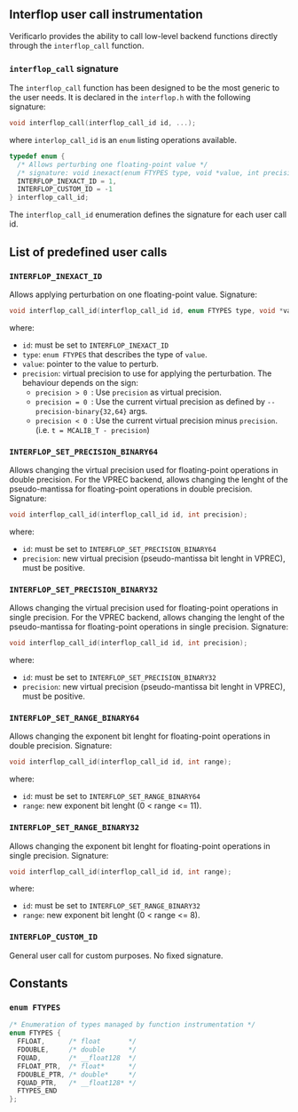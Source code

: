 ## Interflop user call instrumentation

Verificarlo provides the ability to call low-level backend functions directly through 
the `interflop_call` function. 

### `interflop_call` signature

The `interflop_call` function has been designed to be the most generic to the user needs. 
It is declared in the `interflop.h` with the following signature:

```C
void interflop_call(interflop_call_id id, ...);
```
where `interlop_call_id` is an `enum` listing operations available.
```C
typedef enum {
  /* Allows perturbing one floating-point value */
  /* signature: void inexact(enum FTYPES type, void *value, int precision) */
  INTERFLOP_INEXACT_ID = 1,
  INTERFLOP_CUSTOM_ID = -1
} interflop_call_id;
```

The `interflop_call_id` enumeration defines the signature for each user call id.

## List of predefined user calls

### `INTERFLOP_INEXACT_ID`

Allows applying perturbation on one floating-point value.
Signature: 
```C
void interflop_call_id(interflop_call_id id, enum FTYPES type, void *value, int precision);
```
where:
- `id`: must be set to `INTERFLOP_INEXACT_ID`
- `type`: `enum FTYPES` that describes the type of `value`. 
- `value`: pointer to the value to perturb.
- `precision`: virtual precision to use for applying the perturbation. The behaviour depends on the sign:
  - `precision > 0 `: Use `precision` as virtual precision.
  - `precision = 0 `: Use the current virtual precision as defined by `--precision-binary{32,64}` args.
  - `precision < 0 `: Use the current virtual precision minus `precision`. (i.e. `t = MCALIB_T - precision`)

### `INTERFLOP_SET_PRECISION_BINARY64`

Allows changing the virtual precision used for floating-point operations in double precision.
For the VPREC backend, allows changing the lenght of the pseudo-mantissa for floating-point operations in double precision.
Signature: 
```C
void interflop_call_id(interflop_call_id id, int precision);
```
where:
- `id`: must be set to `INTERFLOP_SET_PRECISION_BINARY64`
- `precision`: new virtual precision (pseudo-mantissa bit lenght in VPREC), must be positive.

### `INTERFLOP_SET_PRECISION_BINARY32`

Allows changing the virtual precision used for floating-point operations in single precision.
For the VPREC backend, allows changing the lenght of the pseudo-mantissa for floating-point operations in single precision.
Signature: 
```C
void interflop_call_id(interflop_call_id id, int precision);
```
where:
- `id`: must be set to `INTERFLOP_SET_PRECISION_BINARY32`
- `precision`: new virtual precision (pseudo-mantissa bit lenght in VPREC), must be positive.

### `INTERFLOP_SET_RANGE_BINARY64`

Allows changing the exponent bit lenght for floating-point operations in double precision.
Signature: 
```C
void interflop_call_id(interflop_call_id id, int range);
```
where:
- `id`: must be set to `INTERFLOP_SET_RANGE_BINARY64`
- `range`: new exponent bit lenght (0 < range <= 11).

### `INTERFLOP_SET_RANGE_BINARY32`

Allows changing the exponent bit lenght for floating-point operations in single precision.
Signature: 
```C
void interflop_call_id(interflop_call_id id, int range);
```
where:
- `id`: must be set to `INTERFLOP_SET_RANGE_BINARY32`
- `range`: new exponent bit lenght (0 < range <= 8).

### `INTERFLOP_CUSTOM_ID`

General user call for custom purposes. No fixed signature.

## Constants

### `enum FTYPES`

```C
/* Enumeration of types managed by function instrumentation */
enum FTYPES {
  FFLOAT,      /* float       */
  FDOUBLE,     /* double      */
  FQUAD,       /* __float128  */
  FFLOAT_PTR,  /* float*      */
  FDOUBLE_PTR, /* double*     */
  FQUAD_PTR,   /* __float128* */
  FTYPES_END
};
```
